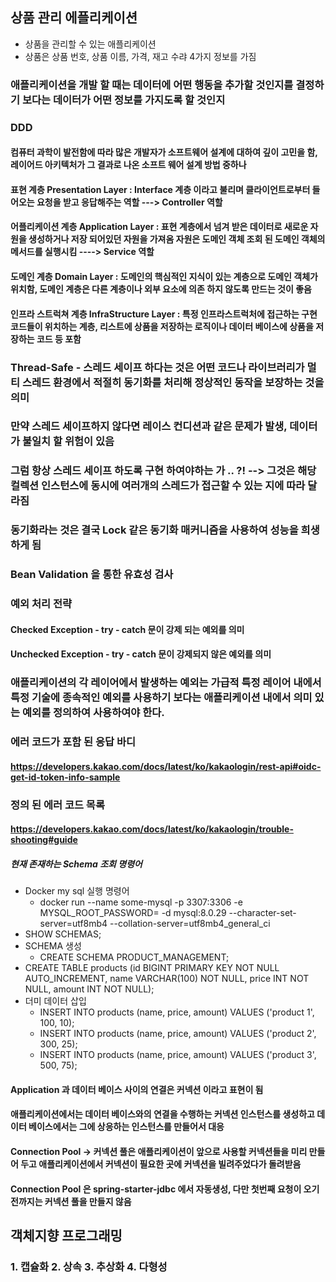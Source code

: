 ## 상품 관리 에플리케이션

- 상품을 관리할 수 있는 애플리케이션
- 상품은 상품 번호, 상품 이름, 가격, 재고 수랴 4가지 정보를 가짐

### 애플리케이션을 개발 할 때는 데이터에 어떤 행동을 추가할 것인지를 결정하기 보다는 데이터가 어떤 정보를 가지도록 할 것인지
###  DDD
#### 컴퓨터 과학이 발전함에 따라 많은 개발자가 소프트웨어 설계에 대하여 깊이 고민을 함, 레이어드 아키텍처가 그 결과로 나온 소프트 웨어 설계 방법 중하나

#### 표현 계층 Presentation Layer : Interface 계층 이라고 불리며 클라이언트로부터 들어오는 요청을 받고 응답해주는 역할 ---> Controller 역할
#### 어플리케이션 계층 Application Layer : 표현 계층에서 넘겨 받은 데이터로 새로운 자원을 생성하거나 저장 되어있던 자원을 가져옴 자원은 도메인 객체 조회 된 도메인 객체의 메서드를 실행시킴 ----> Service 역할
#### 도메인 계층 Domain Layer : 도메인의 핵심적인 지식이 있는 계층으로 도메인 객체가 위치함, 도메인 계층은 다른 계층이나 외부 요소에 의존 하지 않도록 만드는 것이 좋음
#### 인프라 스트럭쳐 계층 InfraStructure Layer : 특정 인프라스트럭처에 접근하는 구현 코드들이 위치하는 계층, 리스트에 상품을 저장하는 로직이나 데이터 베이스에 상품을 저장하는 코드 등 포함

### Thread-Safe - 스레드 세이프 하다는 것은 어떤 코드나 라이브러리가 멀티 스레드 환경에서 적절히 동기화를 처리해 정상적인 동작을 보장하는 것을 의미
### 만약 스레드 세이프하지 않다면 레이스 컨디션과 같은 문제가 발생, 데이터가 불일치 할 위험이 있음
### 그럼 항상 스레드 세이프 하도록 구현 하여야하는 가 .. ?! --> 그것은 해당 컬렉션 인스턴스에 동시에 여러개의 스레드가 접근할 수 있는 지에 따라 달라짐
### 동기화라는 것은 결국 Lock 같은 동기화 매커니즘을 사용하여 성능을 희생하게 됨

### Bean Validation 을 통한 유효성 검사

### 예외 처리 전략
#### Checked Exception - try - catch 문이 강제 되는 예외를 의미
#### Unchecked Exception - try - catch 문이 강제되지 않은 예외를 의미

### 애플리케이션의 각 레이어에서 발생하는 예외는 가급적 특정 레이어 내에서 특정 기술에 종속적인 예외를 사용하기 보다는 애플리케이션 내에서 의미 있는 예외를 정의하여 사용하여야 한다.

### 에러 코드가 포함 된 응답 바디

#### https://developers.kakao.com/docs/latest/ko/kakaologin/rest-api#oidc-get-id-token-info-sample

### 정의 된 에러 코드 목록

#### https://developers.kakao.com/docs/latest/ko/kakaologin/trouble-shooting#guide

##### 현재 존재하는 Schema 조회 명령어
- Docker my sql 실행 명령어
  - docker run --name some-mysql -p 3307:3306 -e MYSQL_ROOT_PASSWORD= -d mysql:8.0.29 --character-set-server=utf8mb4 --collation-server=utf8mb4_general_ci
- SHOW SCHEMAS;
- SCHEMA 생성
  - CREATE SCHEMA PRODUCT_MANAGEMENT;
- CREATE TABLE products (id BIGINT PRIMARY KEY NOT NULL AUTO_INCREMENT, name VARCHAR(100) NOT NULL, price INT NOT NULL, amount INT NOT NULL);
- 더미 데이터 삽입
  - INSERT INTO products (name, price, amount) VALUES ('product 1', 100, 10);
  - INSERT INTO products (name, price, amount) VALUES ('product 2', 300, 25);
  - INSERT INTO products (name, price, amount) VALUES ('product 3', 500, 75);


#### Application 과 데이터 베이스 사이의 연결은 커넥션 이라고 표현이 됨
#### 애플리케이션에서는 데이터 베이스와의 연결을 수행하는 커넥션 인스턴스를 생성하고 데이터 베이스에서는 그에 상응하는 인스턴스를 만들어서 대응
#### Connection Pool -> 커넥션 풀은 애플리케이션이 앞으로 사용할 커넥션들을 미리 만들어 두고 애플리케이션에서 커넥션이 필요한 곳에 커넥션을 빌려주었다가 돌려받음
#### Connection Pool 은 spring-starter-jdbc 에서 자동생성, 다만 첫번째 요청이 오기 전까지는 커넥션 풀을 만들지 않음

## 객체지향 프로그래밍
### 1. 캡슐화 2. 상속 3. 추상화 4. 다형성















